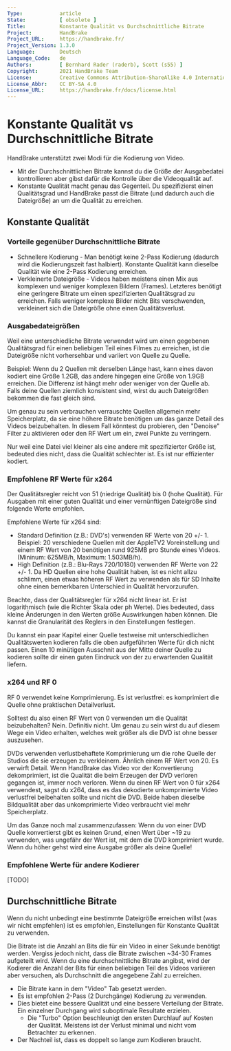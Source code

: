 ```yaml
---
Type:            article
State:           [ obsolete ]
Title:           Konstante Qualität vs Durchschnittliche Bitrate
Project:         HandBrake
Project_URL:     https://handbrake.fr/
Project_Version: 1.3.0
Language:        Deutsch
Language_Code:   de
Authors:         [ Bernhard Rader (raderb), Scott (s55) ]
Copyright:       2021 HandBrake Team
License:         Creative Commons Attribution-ShareAlike 4.0 International
License_Abbr:    CC BY-SA 4.0
License_URL:     https://handbrake.fr/docs/license.html
---
```


Konstante Qualität vs Durchschnittliche Bitrate
====================================
HandBrake unterstützt zwei Modi für die Kodierung von Video.

-   Mit der Durchschnittlichen Bitrate kannst du die Größe der Ausgabedatei kontrollieren aber gibst dafür die Kontrolle über die Videoqualität auf.
-   Konstante Qualität macht genau das Gegenteil. Du spezifizierst einen Qualitätsgrad und HandBrake passt die Bitrate (und dadurch auch die Dateigröße) an um die Qualität zu erreichen.

## Konstante Qualität

### Vorteile gegenüber Durchschnittliche Bitrate
-   Schnellere Kodierung - Man benötigt keine 2-Pass Kodierung (dadurch wird die Kodierungszeit fast halbiert). Konstante Qualität kann dieselbe Qualität wie eine 2-Pass Kodierung erreichen.
-   Verkleinerte Dateigröße - Videos haben meistens einen Mix aus komplexen und weniger komplexen Bildern (Frames). Letzteres benötigt eine geringere Bitrate um einen spezifizierten Qualitätsgrad zu erreichen. Falls weniger komplexe Bilder nicht Bits verschwenden, verkleinert sich die Dateigröße ohne einen Qualitätsverlust.

### Ausgabedateigrößen
Weil eine unterschiedliche Bitrate verwendet wird um einen gegebenen Qualitätsgrad für einen beliebigen Teil eines Filmes zu erreichen, ist die Dateigröße nicht vorhersehbar und variiert von Quelle zu Quelle.

Beispiel: Wenn du 2 Quellen mit derselben Länge hast, kann eines davon kodiert eine Größe 1.2GB, das andere hingegen eine Größe von 1.9GB erreichen. Die Differenz ist hängt mehr oder weniger von der Quelle ab. Falls deine Quellen ziemlich konsistent sind, wirst du auch Dateigrößen bekommen die fast gleich sind.

Um genau zu sein verbrauchen verrauschte Quellen allgemein mehr Speicherplatz, da sie eine höhere Bitrate benötigen um das ganze Detail des Videos beizubehalten. In diesem Fall könntest du probieren, den "Denoise" Filter zu aktivieren oder den RF Wert um ein, zwei Punkte zu verringern.

Nur weil eine Datei viel kleiner als eine andere mit spezifizierter Größe ist, bedeuted dies nicht, dass die Qualität schlechter ist. Es ist nur effizienter kodiert.

### Empfohlene RF Werte für x264
Der Qualitätsregler reicht von 51 (niedrige Qualität) bis 0 (hohe Qualität). Für Ausgaben mit einer guten Qualität und einer vernünftigen Dateigröße sind folgende Werte empfohlen.

Empfohlene Werte für x264 sind:
-   Standard Definition (z.B.: DVD's) verwenden RF Werte von 20 +/- 1. Beispiel: 20 verschiedene Quellen mit der AppleTV2 Voreinstellung und einem RF Wert von 20 benötigen rund 925MB pro Stunde eines Videos. (Mininum: 625MB/h, Maximum: 1.503MB/h).
-   High Definition (z.B.: Blu-Rays 720/10180) verwenden RF Werte von 22 +/- 1. Da HD Quellen eine hohe Qualität haben, ist es nicht allzu schlimm, einen etwas höheren RF Wert zu verwenden als für SD Inhalte ohne einen bemerkbaren Unterschied in Qualität hervorzurufen.

Beachte, dass der Qualitätsregler für x264 nicht linear ist. Er ist logarithmisch (wie die Richter Skala oder ph Werte). Dies bedeuted, dass kleine Änderungen in den Werten größe Auswirkungen haben können. Die kannst die Granularität des Reglers in den Einstellungen festlegen.

Du kannst ein paar Kapitel einer Quelle testweise mit unterschiedlichen Qualitätswerten kodieren falls die oben aufgeführten Werte für dich nicht passen. Einen 10 minütigen Ausschnit aus der Mitte deiner Quelle zu kodieren sollte dir einen guten Eindruck von der zu erwartenden Qualität liefern.

### x264 und RF 0
RF 0 verwendet keine Komprimierung. Es ist verlustfrei: es komprimiert die Quelle ohne praktischen Detailverlust.

Solltest du also einen RF Wert von 0 verwenden um die Qualität beizubehalten? Nein. Definitiv nicht. Um genau zu sein wirst du auf diesem Wege ein Video erhalten, welches weit größer als die DVD ist ohne besser auszusehen.

DVDs verwenden verlustbehaftete Komprimierung um die rohe Quelle der Studios die sie erzeugen zu verkleinern. Ähnlich einem RF Wert von 20. Es verwirft Detail. Wenn HandBrake das Video vor der Konvertierung dekomprimiert, ist die Qualität die beim Erzeugen der DVD verloren gegangen ist, immer noch verloren. Wenn du einen RF Wert von 0 für x264 verwendest, sagst du x264, dass es das dekodierte unkomprimierte Video verlustfrei beibehalten sollte und nicht die DVD. Beide haben dieselbe Bildqualität aber das unkomprimierte Video verbraucht viel mehr Speicherplatz.

Um das Ganze noch mal zusammenzufassen: Wenn du von einer DVD Quelle konvertierst gibt es keinen Grund, einen Wert über \~19 zu verwenden, was ungefähr der Wert ist, mit dem die DVD komprimiert wurde. Wenn du höher gehst wird eine Ausgabe größer als deine Quelle!

### Empfohlene Werte für andere Kodierer

[TODO]

## Durchschnittliche Bitrate
Wenn du nicht unbedingt eine bestimmte Dateigröße erreichen willst (was wir nicht empfehlen) ist es empfohlen, Einstellungen für Konstante Qualität zu verwenden.

Die Bitrate ist die Anzahl an Bits die für ein Video in einer Sekunde benötigt werden. Vergiss jedoch nicht, dass die Bitrate zwischen \~34-30 Frames aufgeteilt wird. Wenn du eine durchschnittliche Bitrate angibst, wird der Kodierer die Anzahl der Bits für einen beliebigen Teil des Videos variieren aber versuchen, als Durchschnitt die angegebene Zahl zu erreichen.

-   Die Bitrate kann in dem "Video" Tab gesetzt werden.
-   Es ist empfohlen 2-Pass (2 Durchgänge) Kodierung zu verwenden.
-   Dies bietet eine bessere Qualität und eine bessere Verteilung der Bitrate. Ein einzelner Durchgang wird suboptimale Resultate erzielen.
    -   Die "Turbo" Option beschleunigt den ersten Durchlauf auf Kosten der Qualität. Meistens ist der Verlust minimal und nicht vom Betrachter zu erkennen.
-   Der Nachteil ist, dass es doppelt so lange zum Kodieren braucht.
